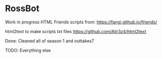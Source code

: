 # RossBot
Work in progress 
HTML Friends scripts from: https://fangj.github.io/friends/

html2text to make scripts txt files
https://github.com/Alir3z4/html2text

Done:
Cleaned all of season 1 and outtakes7

TODO:
Everything else